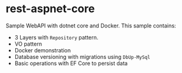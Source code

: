 # rest-aspnet-core
Sample WebAPI with dotnet core and Docker.
This sample contains:

- 3 Layers with `Repository` pattern.
- VO pattern 
- Docker demonstration
- Database versioning with migrations using `DbUp-MySql`
- Basic operations with EF Core to persist data
